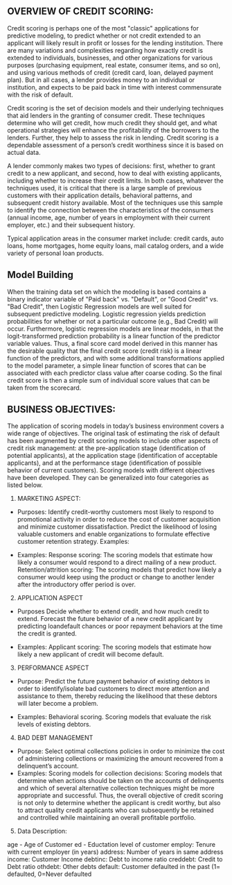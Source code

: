 ## OVERVIEW OF CREDIT SCORING: 
Credit scoring is perhaps one of the most "classic" applications for predictive modeling, to predict whether or not credit extended to an applicant will likely result in profit or losses for the lending institution. There are many variations and complexities regarding how exactly credit is extended to individuals, businesses, and other organizations for various purposes (purchasing equipment, real estate, consumer items, and so on), and using various methods of credit (credit card, loan, delayed payment plan). But in all cases, a lender provides money to an individual or institution, and expects to be paid back in time with interest commensurate with the risk of default. 

Credit scoring is the set of decision models and their underlying techniques that aid lenders in the granting of consumer credit. These techniques determine who will get credit, how much credit they should get, and what operational strategies will enhance the profitability of the borrowers to the lenders. Further, they help to assess the risk in lending. Credit scoring is a dependable assessment of a person’s credit worthiness since it is based on actual data. 

A lender commonly makes two types of decisions: first, whether to grant credit to a new applicant, and second, how to deal with existing applicants, including whether to increase their credit limits. In both cases, whatever the techniques used, it is critical that there is a large sample of previous customers with their application details, behavioral patterns, and subsequent credit history available. Most of the techniques use this sample to identify the connection between the characteristics of the consumers (annual income, age, number of years in employment with their current employer, etc.) and their subsequent history. 

Typical application areas in the consumer market include: credit cards, auto loans, home mortgages, home equity loans, mail catalog orders, and a wide variety of personal loan products.

## Model Building
When the training data set on which the modeling is based contains a binary indicator variable of "Paid back" vs. "Default", or "Good Credit" vs. "Bad Credit", then Logistic Regression models are well suited for subsequent predictive modeling. Logistic regression yields prediction probabilities for whether or not a particular outcome (e.g., Bad Credit) will occur. Furthermore, logistic regression models are linear models, in that the logit-transformed prediction probability is a linear function of the predictor variable values. Thus, a final score card model derived in this manner has the desirable quality that the final credit score (credit risk) is a linear function of the predictors, and with some additional transformations applied to the model parameter, a simple linear function of scores that can be associated with each predictor class value after coarse coding. So the final credit score is then a simple sum of individual score values that can be taken from the scorecard.

## BUSINESS OBJECTIVES:
The application of scoring models in today’s business environment covers a wide range of objectives. The original task of estimating the risk of default has been augmented by credit scoring models to include other aspects of credit risk management: at the pre-application stage (identification of potential applicants), at the application stage (identification of acceptable applicants), and at the performance stage (identification of possible behavior of current customers). Scoring models with different objectives have been developed. They can be generalized into four categories as listed below.

1. MARKETING ASPECT:
- Purposes:
  Identify credit-worthy customers most likely to respond to promotional activity in order to reduce the cost of customer acquisition and minimize customer dissatisfaction.
  Predict the likelihood of losing valuable customers and enable organizations to formulate effective customer retention strategy.
Examples:

- Examples: 
  Response scoring: The scoring models that estimate how likely a consumer would respond to a direct mailing of a new product. Retention/attrition scoring: The scoring models that predict how likely a consumer would keep using the product or change to another lender after the introductory offer period is over.


2. APPLICATION ASPECT
- Purposes
    Decide whether to extend credit, and how much credit to extend. Forecast the future behavior of a new credit applicant by predicting loandefault chances or poor repayment behaviors at the time the credit is granted.

- Examples:
    Applicant scoring: The scoring models that estimate how likely a new applicant of credit will become default.

3. PERFORMANCE ASPECT

- Purpose:
    Predict the future payment behavior of existing debtors in order to identify/isolate bad customers to direct more attention and assistance to them, thereby reducing the likelihood that these debtors will later become a problem.

- Examples:
    Behavioral scoring. Scoring models that evaluate the risk levels of existing debtors.
 
4. BAD DEBT MANAGEMENT
- Purpose:
    Select optimal collections policies in order to minimize the cost of administering collections or maximizing the amount recovered from a delinquent’s account.
- Examples:
    Scoring models for collection decisions: Scoring models that determine when actions should be taken on the accounts of delinquents and which of several alternative collection techniques might be more appropriate and successful. Thus, the overall objective of credit scoring is not only to determine whether the applicant is credit worthy, but also to attract quality credit applicants who can subsequently be retained and controlled while maintaining an overall profitable portfolio.

5. Data Description:

age - Age of Customer
ed - Eductation level of customer
employ: Tenure with current employer (in years)
address: Number of years in same address
income: Customer Income
debtinc: Debt to income ratio
creddebt: Credit to Debt ratio
othdebt: Other debts
default: Customer defaulted in the past (1= defaulted, 0=Never defaulted

    
